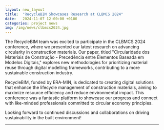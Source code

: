 ```yaml
---
layout: new_layout
title:  "RecycleBIM Showcases Research at CLBMCS 2024"
date:   2024-11-07 12:00:00 +0100 
categories: project news
img: /img/news/clbmcs2024.jpg
---
```


The RecycleBIM team was excited to participate in the CLBMCS 2024 conference, where we presented our latest research on advancing circularity in construction materials. Our paper, titled "Circularidade dos Materiais de Construção - Precedência entre Elementos Baseada em Modelos Digitais," explores new methodologies for prioritizing material reuse through digital modelling frameworks, contributing to a more sustainable construction industry.

RecycleBIM, funded by ERA-MIN, is dedicated to creating digital solutions that enhance the lifecycle management of construction materials, aiming to maximize resource efficiency and reduce environmental impact. This conference was a fantastic platform to showcase our progress and connect with like-minded professionals committed to circular economy principles.

Looking forward to continued discussions and collaborations on driving sustainability in the built environment!

---


